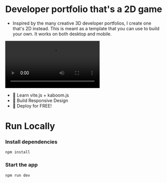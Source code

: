 # Developer portfolio that's a 2D game

- Inspired by the many creative 3D developer portfolios, I create one that's 2D instead. This is meant as a template that you can use to build your own. It works on both desktop and mobile.

![Demo App](/public/kaboom-portfolio.mov)



-   🌟 Learn vite.js + kaboom.js
-   🎃 Build Responsive Design
-   🚀 Deploy for FREE!

# Run Locally


### Install dependencies

```shell
npm install
```

### Start the app

```shell
npm run dev
```
